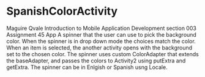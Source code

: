 # SpanishColorActivity
Maguire Qvale Introduction to Mobile Application Development section 003 Assignment 45 App 
A spinner that the user can use to pick the background color. When the spinner is in drop down mode the choices match 
the color. When an item is selected, the another activity opens with the background set to the chosen color.
The spinner uses custom ColorAdapter that extends the baseAdapter, and passes the colors to Activity2 using 
putExtra and getExtra. The spinner can be in Enlgish or Spanish usng Locale. 

